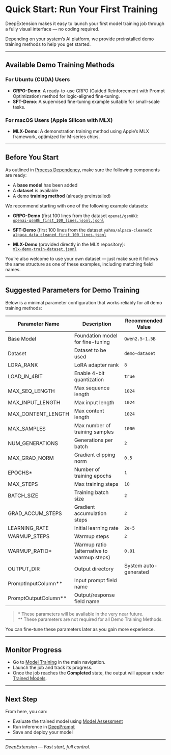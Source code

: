 # Quick Start: Run Your First Training

DeepExtension makes it easy to launch your first model training job through a fully visual interface — no coding required.

Depending on your system’s AI platform, we provide preinstalled demo training methods to help you get started.

---

## Available Demo Training Methods

### For Ubuntu (CUDA) Users

- **GRPO-Demo**: A ready-to-use GRPO (Guided Reinforcement with Prompt Optimization) method for logic-aligned fine-tuning.
- **SFT-Demo**: A supervised fine-tuning example suitable for small-scale tasks.

### For macOS Users (Apple Silicon with MLX)

- **MLX-Demo**: A demonstration training method using Apple’s MLX framework, optimized for M-series chips.

---

## Before You Start

As outlined in [Process Dependency](tutorial-process-dependency.md), make sure the following components are ready:

- A **base model** has been added
- A **dataset** is available
- A demo **training method** (already preinstalled)

We recommend starting with one of the following example datasets:

- **GRPO-Demo** (first 100 lines from the dataset `openai/gsm8k`):  
  [`openai-gsm8k_first_100_lines.jsonl.jsonl`](../assets/datasets/openai-gsm8k_first_100_lines.jsonl)

- **SFT-Demo** (first 100 lines from the dataset `yahma/alpaca-cleaned`):  
  [`alpaca_data_cleaned_first_100_lines.jsonl`](../assets/datasets/alpaca_data_cleaned_first_100_lines.jsonl)

- **MLX-Demo** (provided directly in the MLX repository):  
  [`mlx-demo-train-dataset.jsonl`](../assets/datasets/mlx-demo-train-dataset.jsonl)

You’re also welcome to use your own dataset — just make sure it follows the same structure as one of these examples, including matching field names.

---

## Suggested Parameters for Demo Training

Below is a minimal parameter configuration that works reliably for all demo training methods:

| **Parameter Name**        | **Description**                                      | **Recommended Value**         |
|---------------------------|------------------------------------------------------|--------------------------------|
| Base Model                | Foundation model for fine-tuning                     | `Qwen2.5-1.5B`                 |
| Dataset                   | Dataset to be used                                   | `demo-dataset`                |
| LORA_RANK                 | LoRA adapter rank                                    | `8`                            |
| LOAD_IN_4BIT              | Enable 4-bit quantization                            | `true`                         |
| MAX_SEQ_LENGTH            | Max sequence length                                  | `1024`                         |
| MAX_INPUT_LENGTH          | Max input length                                     | `1024`                         |
| MAX_CONTENT_LENGTH        | Max content length                                   | `1024`                         |
| MAX_SAMPLES               | Max number of training samples                       | `1000`                         |
| NUM_GENERATIONS           | Generations per batch                                | `2`                            |
| MAX_GRAD_NORM             | Gradient clipping norm                               | `0.5`                          |
| EPOCHS*                    | Number of training epochs                            | `1`                            |
| MAX_STEPS                 | Max training steps                                   | `10`                           |
| BATCH_SIZE                | Training batch size                                  | `2`                            |
| GRAD_ACCUM_STEPS          | Gradient accumulation steps                          | `2`                            |
| LEARNING_RATE             | Initial learning rate                                | `2e-5`                         |
| WARMUP_STEPS              | Warmup steps                                         | `2`                            |
| WARMUP_RATIO*              | Warmup ratio (alternative to warmup steps)           | `0.01`                         |
| OUTPUT_DIR                | Output directory                                     | System auto-generated          |
| PromptInputColumn**         | Input prompt field name                              |                         |
| PromptOutputColumn**        | Output/response field name                           |                         |

> \* These parameters will be available in the very near future.  
> \** These parameters are not required for all Demo Training Methods.

You can fine-tune these parameters later as you gain more experience.

 

---

## Monitor Progress

- Go to [Model Training](../user-guide/model-training.md) in the main navigation.
- Launch the job and track its progress.
- Once the job reaches the **Completed** state, the output will appear under [Trained Models](../user-guide/trained-models.md).

---

## Next Step

From here, you can:

- Evaluate the trained model using [Model Assessment](../user-guide/model-assessment.md)
- Run inference in [DeepPrompt](../user-guide/deep-prompt.md)
- Save and deploy your model

---

*DeepExtension — Fast start, full control.*
